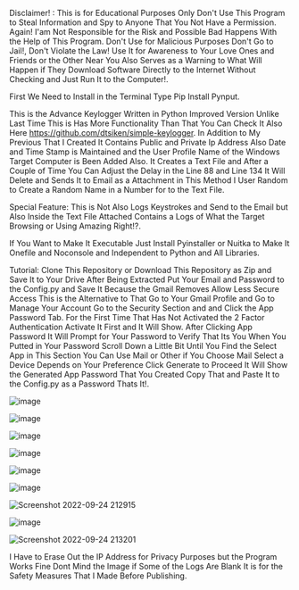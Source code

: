 Disclaimer! : This is for Educational Purposes Only Don't Use This Program to Steal Information and Spy to Anyone That You Not Have a Permission. Again! I'am Not Responsible for the Risk and Possible Bad Happens With the Help of This Program. Don't Use for Malicious Purposes Don't Go to Jail!, Don't Violate the Law! Use It for Awareness to Your Love Ones and Friends or the Other Near You Also Serves as a Warning to What Will Happen if They Download Software Directly to the Internet Without Checking and Just Run It to the Computer!.

First We Need to Install in the Terminal Type Pip Install Pynput.

This is the Advance Keylogger Written in Python Improved Version Unlike Last Time This is Has More Functionality Than That You Can Check It Also Here https://github.com/dtsiken/simple-keylogger. In Addition to My Previous That I Created It Contains Public and Private Ip Address Also Date and Time Stamp is Maintained and the User Profile Name of the Windows Target Computer is Been Added Also. It Creates a Text File and After a Couple of Time You Can Adjust the Delay in the Line 88 and Line 134 It Will Delete and Sends It to Email as a Attachment in This Method I User Random to Create a Random Name in a Number for to the Text File.

Special Feature: This is Not Also Logs Keystrokes and Send to the Email but Also Inside the Text File Attached Contains a Logs of What the Target Browsing or Using Amazing Right!?.

If You Want to Make It Executable Just Install Pyinstaller or Nuitka to Make It Onefile and Noconsole and Independent to Python and All Libraries.

Tutorial: Clone This Repository or Download This Repository as Zip and Save It to Your Drive After Being Extracted Put Your Email and Password to the Config.py and Save It Because the Gmail Removes Allow Less Secure Access This is the Alternative to That Go to Your Gmail Profile and Go to Manage Your Account Go to the Security Section and and Click the App Password Tab. For the First Time That Has Not Activated the 2 Factor Authentication Activate It First and It Will Show. After Clicking App Password It Will Prompt for Your Password to Verify That Its You When You Putted in Your Password Scroll Down a Little Bit Until You Find the Select App in This Section You Can Use Mail or Other if You Choose Mail Select a Device Depends on Your Preference Click Generate to Proceed It Will Show the Generated App Password That You Created Copy That and Paste It to the Config.py as a Password Thats It!.

![image](https://user-images.githubusercontent.com/101923825/192100076-968eab79-b8f4-4eb6-b9d0-c90feca1b599.png)

![image](https://user-images.githubusercontent.com/101923825/192100097-17ab9645-53b8-4411-a16e-039403f06eb3.png)

![image](https://user-images.githubusercontent.com/101923825/192100127-0a2c6f15-616d-46f2-9cd4-49d51c51b110.png)

![image](https://user-images.githubusercontent.com/101923825/192100176-84219bcd-61d4-459c-9435-ea0ab32fdafc.png)

![image](https://user-images.githubusercontent.com/101923825/192100165-056933ac-d5fc-4cb1-83a5-476b8b24ea1c.png)

![image](https://user-images.githubusercontent.com/101923825/192100511-91142b07-bfae-46fb-b563-ec9b5807a5fe.png)

![Screenshot 2022-09-24 212915](https://user-images.githubusercontent.com/101923825/192100694-fe3099ec-f982-49ca-9906-76dacb34cdc4.png)

![image](https://user-images.githubusercontent.com/101923825/192100709-0fe237d9-007e-49b7-bb9c-1f1f01e3cde9.png)

![Screenshot 2022-09-24 213201](https://user-images.githubusercontent.com/101923825/192100802-ecd2fec3-9f55-4195-bda9-ac93b191d81f.png)

I Have to Erase Out the IP Address for Privacy Purposes but the Program Works Fine Dont Mind the Image if Some of the Logs Are Blank It is for the Safety Measures That I Made Before Publishing.
